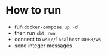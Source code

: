 # How to run

- run `docker-compose up -d`
- then run `sbt run`
- connect to `ws://localhost:8088/ws`
- send integer messages